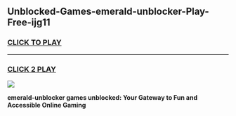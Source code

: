 
## Unblocked-Games-emerald-unblocker-Play-Free-ijg11
<h3>
<a href="https://premium76.site?title=emerald-unblocker&ref=23A">CLICK TO PLAY</a></h3>
<hr>

<h3>
<a href="https://premium76.site?title=emerald-unblocker&ref=23A">CLICK 2 PLAY</a>
  
</h3>

<a href="https://premium76.site?title=emerald-unblocker&ref=23A"><img src="https://clearcache.store/games.png"></a>


**emerald-unblocker games unblocked: Your Gateway to Fun and Accessible Online Gaming**
